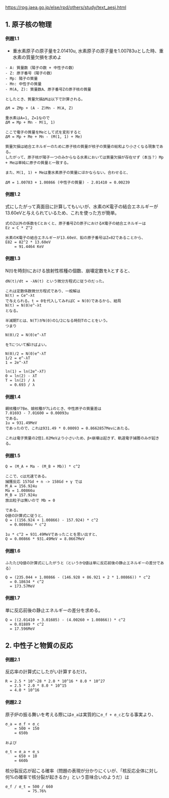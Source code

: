 https://rpg.jaea.go.jp/else/rpd/others/study/text_aesj.html

## 1. 原子核の物理

#### 例題1.1
- 重水素原子の原子量を2.01410u, 水素原子の原子量を1.00783uとした時、重水素の質量欠損を求めよ

```
- A: 質量数（陽子の数 + 中性子の数）
- Z: 原子番号（陽子の数）
- Mp: 陽子の質量
- Mn: 中性子の質量
- M(A, Z): 質量数A、原子番号Zの原子核の質量

としたとき、質量欠損ΔMは以下で計算される。

ΔM = ZMp + (A - Z)Mn - M(A, Z)

重水素はA=1, Z=1なので
ΔM = Mp + Mn - M(1, 1)

ここで電子の質量をMeとして式を変形すると
ΔM = Mp + Me + Mn - (M(1, 1) + Me)

質量欠損は結合エネルギーのために原子核の質量が核子の質量の総和より小さくなる現象である。
したがって、原子核が陽子一つのみからなる水素においては質量欠損が存在せず（本当？）Mp + Meは単純に原子の質量と一致する。

また、M(1, 1) + Meは重水素原子の質量にほかならない。合わせると、

ΔM = 1.00783 + 1.00866 (中性子の質量) - 2.01410 = 0.00239
```

#### 例題1.2

式にしたがって真面目に計算してもいいが、水素のK電子の結合エネルギーが13.60eVと与えられているため、これを使った方が簡単。

```
式のZ以外の係数をCとおくと、原子番号Zの原子におけるK電子の結合エネルギーは
Ez = C * Z^2

水素のK電子の結合エネルギーが13.60eV、鉛の原子番号はZ=82であることから、
E82 = 82^2 * 13.60eV
    = 91.4464 KeV
```

#### 例題1.3

N(t)を時刻tにおける放射性核種の個数、崩壊定数をλとすると、

```
dN(t)/dt = -λN(t) という微分方程式に従うのだった。

これは定数係数微分方程式であり、一般解は
N(t) = Ce^-λt
で与えられる。t = 0を代入してみればC = N(0)であるから、結局
N(t) = N(0)e^-λt
となる。

半減期Tとは、N(T)がN(0)の1/2になる時刻Tのことをいう。
つまり

N(0)/2 = N(0)e^-λT

をTについて解けばよい。

N(0)/2 = N(0)e^-λT
1/2 = e^-λT
1 = 2e^-λT

ln(1) = ln(2e^-λT)
0 = ln(2) - λT
T = ln(2) / λ
  = 0.693 / λ
```

#### 例題1.4

```
親核種が7Be、娘核種が7Liのとき、中性原子の質量差は
7.01693 - 7.01600 = 0.00093u
である。
1u = 931.49MeV
であったので、これは931.49 * 0.00093 = 0.8662857Mevにあたる。

これは電子質量の2倍1.02MeVより小さいため、β+崩壊は起きず、軌道電子捕獲のみが起きる。
```

#### 例題1.5

```
Q = (M_A + Ma - (M_B + Mb)) * c^2

ここで、cは光速である。
捕獲反応 157Gd + n -> 158Gd + γ では
M_A = 156.924u
Ma = 1.00866u
M_B = 157.924u
放出粒子は無いので Mb = 0

である。
Q値の計算式に従うと、
Q = ((156.924 + 1.00866) - 157.924) * c^2
  = 0.00866u * c^2

1u * c^2 = 931.49MeVであったことを思い出すと、
Q = 0.00866 * 931.49MeV = 8.0667MeV
```

#### 例題1.6

```
ふたたびQ値の計算式にしたがうと（というかQ値は単に反応前後の静止エネルギーの差分である）

Q = (235.044 + 1.00866 - (146.928 + 86.921 + 2 * 1.00866)) * c^2
  = 0.18634 * c^2
  = 173.57MeV
```

#### 例題1.7

単に反応前後の静止エネルギーの差分を求める。
```
Q = ((2.01410 + 3.01605) - (4.00260 + 1.00866)) * c^2
  = 0.01889 * c^2
  = 17.596MeV
```

## 2. 中性子と物質の反応

#### 例題2.1

反応率の計算式にしたがい計算するだけ。
```
R = 2.5 * 10^-28 * 2.0 * 10^16 * 8.0 * 10^27
  = 2.5 * 2.0 * 8.0 * 10^15
  = 4.0 * 10^16
```

#### 例題2.2

原子炉の振る舞いを考える際には`σ_a`は実質的に`σ_f + σ_c`となる事実より、
```
σ_a = σ_f + σ_c
    = 500 + 150
    = 650b

および

σ_t = σ_a + σ_s
    = 650 + 10
    = 660b
```

核分裂反応が起こる確率（問題の表現が分かりにくいが、「核反応全体に対し何%の確率で核分裂が起きるか」という意味合いのようだ）は
```
σ_f / σ_t = 500 / 660 
          = 75.76%
```
